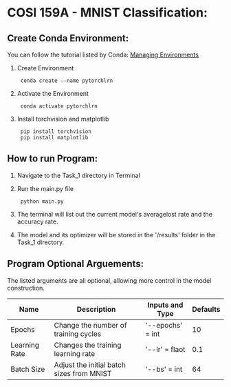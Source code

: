 # COSI 159A - MNIST Classification:

## Create Conda Environment:

You can follow the tutorial listed by Conda: [Managing Environments](https://conda.io/projects/conda/en/latest/user-guide/tasks/manage-environments.html)
1. Create Environment

        conda create --name pytorchlrn

2. Activate the Environment

        conda activate pytorchlrn

3. Install torchvision and matplotlib

        pip install torchvision
        pip install matplotlib

## How to run Program:
1. Navigate to the Task_1 directory in Terminal
2. Run the main.py file

        python main.py
3. The terminal will list out the current model's averagelost rate and the accuracy rate.
4. The model and its optimizer will be stored in the '/results' folder in the Task_1 directory.

## Program Optional Arguements:
The listed arguments are all optional, allowing more control in the model construction.

| Name          | Description                                    | Inputs and Type      | Defaults |
| ------------- | ---------------------------------------------- | -------------------- | -------- |
| Epochs        | Change the number of training cycles           | '--epochs' = int     | 10       |
| Learning Rate | Changes the training learning rate             | '--lr' = flaot       | 0.1      |
| Batch Size    | Adjust the initial batch sizes from MNIST      | '--bs' = int         | 64       |